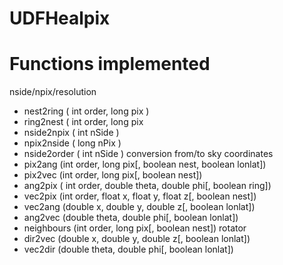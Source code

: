 # UDFHealpix
# Functions implemented
nside/npix/resolution
 - nest2ring ( int order, long pix )
 - ring2nest ( int order, long pix 
 - nside2npix ( int nSide )
 - npix2nside ( long nPix )
 - nside2order ( int nSide )
conversion from/to sky coordinates 
 - pix2ang (int order, long pix[, boolean nest, boolean lonlat])
 - pix2vec (int order, long pix[, boolean nest])
 - ang2pix ( int order, double theta, double phi[, boolean ring]) 
 - vec2pix (int order, float x, float y, float z[, boolean nest])
 - vec2ang (double x, double y, double z[, boolean lonlat])
 - ang2vec (double theta, double phi[, boolean lonlat])
 - neighbours (int order, long pix[, boolean nest])
rotator
 - dir2vec (double x, double y, double z[, boolean lonlat])
 - vec2dir (double theta, double phi[, boolean lonlat])
